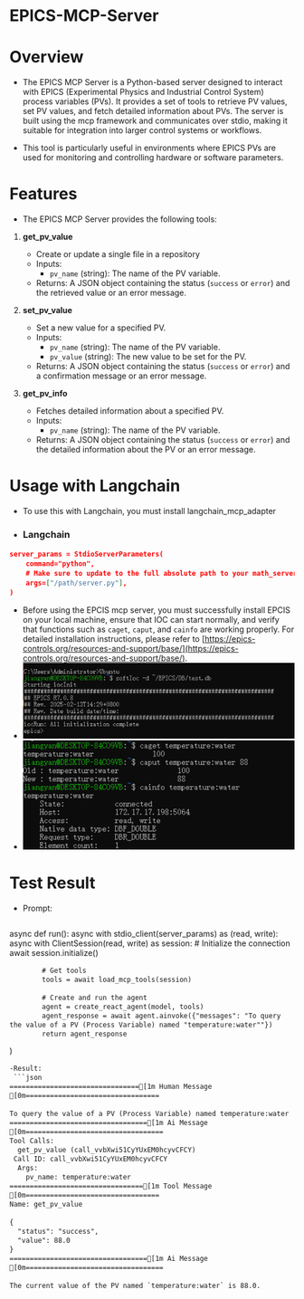 # EPICS-MCP-Server
# Overview
- The EPICS MCP Server is a Python-based server designed to interact with EPICS (Experimental Physics and Industrial Control System) process variables (PVs). It provides a set of tools to retrieve PV values, set PV values, and fetch detailed information about PVs. The server is built 
  using the mcp framework and communicates over stdio, making it suitable for integration into larger control systems or workflows.

- This tool is particularly useful in environments where EPICS PVs are used for monitoring and controlling hardware or software parameters.

# Features
- The EPICS MCP Server provides the following tools:

1. **get_pv_value**
   - Create or update a single file in a repository
   - Inputs:
     - `pv_name` (string): The name of the PV variable.
   - Returns: A JSON object containing the status (`success` or `error`) and the retrieved value or an error message.

2. **set_pv_value**
   - Set a new value for a specified PV.
   - Inputs:
     - `pv_name` (string): The name of the PV variable.
     - `pv_value` (string): The new value to be set for the PV.
   - Returns: A JSON object containing the status (`success` or `error`) and a confirmation message or an error message.

3. **get_pv_info**
   - Fetches detailed information about a specified PV.
   - Inputs:
     - `pv_name` (string): The name of the PV variable.
   - Returns: A JSON object containing the status (`success` or `error`) and the detailed information about the PV or an error message.
  
# Usage with Langchain
- To use this with Langchain, you must install langchain_mcp_adapter
- ### Langchain

```json
server_params = StdioServerParameters(
    command="python",
    # Make sure to update to the full absolute path to your math_server.py file
    args=["/path/server.py"],
)
```
- Before using the EPCIS mcp server, you must successfully install EPCIS on your local machine, ensure that IOC can start normally, and verify that functions such as `caget`, `caput`, and `cainfo` are working properly. For detailed installation instructions, please refer to [https://epics-controls.org/resources-and-support/base/](https://epics-controls.org/resources-and-support/base/).
- ![softioc](softioc.png)
- ![tools](tools.png)
  
# Test Result
- Prompt:
  ```json
async def run():
    async with stdio_client(server_params) as (read, write):
        async with ClientSession(read, write) as session:
            # Initialize the connection
            await session.initialize()

            # Get tools
            tools = await load_mcp_tools(session)

            # Create and run the agent
            agent = create_react_agent(model, tools)
            agent_response = await agent.ainvoke({"messages": "To query the value of a PV (Process Variable) named "temperature:water""})
            return agent_response
)
```
-Result:
 ```json
================================[1m Human Message [0m=================================

To query the value of a PV (Process Variable) named temperature:water
==================================[1m Ai Message [0m==================================
Tool Calls:
  get_pv_value (call_vvbXwi51CyYUxEM0hcyvCFCY)
 Call ID: call_vvbXwi51CyYUxEM0hcyvCFCY
  Args:
    pv_name: temperature:water
=================================[1m Tool Message [0m=================================
Name: get_pv_value

{
  "status": "success",
  "value": 88.0
}
==================================[1m Ai Message [0m==================================

The current value of the PV named `temperature:water` is 88.0.
```

